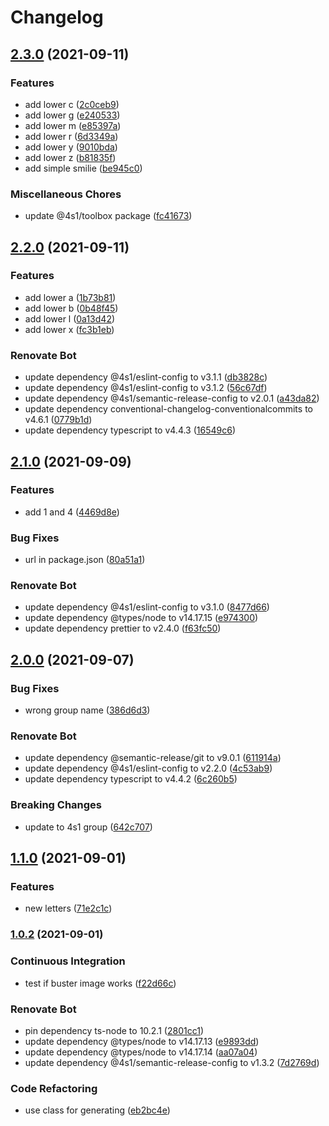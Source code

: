 # Changelog

## [2.3.0](https://gitlab.com/4s1/avatar-generator/compare/v2.2.0...v2.3.0) (2021-09-11)


### Features

* add lower c ([2c0ceb9](https://gitlab.com/4s1/avatar-generator/commit/2c0ceb9b0123e775d83751e2d41ac70592b84112))
* add lower g ([e240533](https://gitlab.com/4s1/avatar-generator/commit/e2405331d6b0191d5fa529dc6404b5c526026926))
* add lower m ([e85397a](https://gitlab.com/4s1/avatar-generator/commit/e85397a592301a4b9ae87529f18de9faba047221))
* add lower r ([6d3349a](https://gitlab.com/4s1/avatar-generator/commit/6d3349ae1e315a1553c6200864e076d6ecc716f8))
* add lower y ([9010bda](https://gitlab.com/4s1/avatar-generator/commit/9010bdafbbe78bd0963619e5922f4d400765649a))
* add lower z ([b81835f](https://gitlab.com/4s1/avatar-generator/commit/b81835f6d49bc4e27b31ff19c4f61c4af691d115))
* add simple smilie ([be945c0](https://gitlab.com/4s1/avatar-generator/commit/be945c052c6775dc06313215c96b8dbac08062ae))


### Miscellaneous Chores

* update @4s1/toolbox package ([fc41673](https://gitlab.com/4s1/avatar-generator/commit/fc4167383352d2377dd1c34c0d524bac53af9cf0))

## [2.2.0](https://gitlab.com/4s1/avatar-generator/compare/v2.1.0...v2.2.0) (2021-09-11)


### Features

* add lower a ([1b73b81](https://gitlab.com/4s1/avatar-generator/commit/1b73b8131691243bf9afcc4208254e9c34f7058f))
* add lower b ([0b48f45](https://gitlab.com/4s1/avatar-generator/commit/0b48f454a1084e96f02d8d61f3fcbf4220771e96))
* add lower l ([0a13d42](https://gitlab.com/4s1/avatar-generator/commit/0a13d424d336b10c75211b77ece95a24aa2c8829))
* add lower x ([fc3b1eb](https://gitlab.com/4s1/avatar-generator/commit/fc3b1eb3ea6d830ec526d5b5dd8fa814c572d8dd))


### Renovate Bot

* update dependency @4s1/eslint-config to v3.1.1 ([db3828c](https://gitlab.com/4s1/avatar-generator/commit/db3828caae7fff004918ae5f534ec9667f61b572))
* update dependency @4s1/eslint-config to v3.1.2 ([56c67df](https://gitlab.com/4s1/avatar-generator/commit/56c67dfa0c8d93b0ea121515d126985b3698402e))
* update dependency @4s1/semantic-release-config to v2.0.1 ([a43da82](https://gitlab.com/4s1/avatar-generator/commit/a43da82986bca1ae116d2f011c9b8c1f29a63191))
* update dependency conventional-changelog-conventionalcommits to v4.6.1 ([0779b1d](https://gitlab.com/4s1/avatar-generator/commit/0779b1dbad05afedf9cb4f2318bd936c644f3cde))
* update dependency typescript to v4.4.3 ([16549c6](https://gitlab.com/4s1/avatar-generator/commit/16549c68cebc08be7b43370c36513e46c74fbc73))

## [2.1.0](https://gitlab.com/4s1/avatar-generator/compare/v2.0.0...v2.1.0) (2021-09-09)


### Features

* add 1 and 4 ([4469d8e](https://gitlab.com/4s1/avatar-generator/commit/4469d8e42b53961ed8aab9a5116d6edfa142403a))


### Bug Fixes

* url in package.json ([80a51a1](https://gitlab.com/4s1/avatar-generator/commit/80a51a1b6e6e42dc3c82bf2479d03a4d366f239c))


### Renovate Bot

* update dependency @4s1/eslint-config to v3.1.0 ([8477d66](https://gitlab.com/4s1/avatar-generator/commit/8477d661bf15938564e36e5876198d0246415aba))
* update dependency @types/node to v14.17.15 ([e974300](https://gitlab.com/4s1/avatar-generator/commit/e974300da759a0023ee8408824cda699d1bb0343))
* update dependency prettier to v2.4.0 ([f63fc50](https://gitlab.com/4s1/avatar-generator/commit/f63fc508b8523ea5d9b2b0418e1f7bd36765c827))

## [2.0.0](https://gitlab.com/4s1/avatar-generator/compare/v1.1.0...v2.0.0) (2021-09-07)


### Bug Fixes

* wrong group name ([386d6d3](https://gitlab.com/4s1/avatar-generator/commit/386d6d3b2e82953685349af91c299923bc661c3a))


### Renovate Bot

* update dependency @semantic-release/git to v9.0.1 ([611914a](https://gitlab.com/4s1/avatar-generator/commit/611914a9d8a4d8cf7dc9303f5457c6d12f7bba1f))
* update dependency @4s1/eslint-config to v2.2.0 ([4c53ab9](https://gitlab.com/4s1/avatar-generator/commit/4c53ab95ee839cea665977305fac45950888238e))
* update dependency typescript to v4.4.2 ([6c260b5](https://gitlab.com/4s1/avatar-generator/commit/6c260b56364b4209544f76c7317f946991246574))


### Breaking Changes

* update to 4s1 group ([642c707](https://gitlab.com/4s1/avatar-generator/commit/642c70705df38347b428430bdea261231232dcb0))

## [1.1.0](https://gitlab.com/4s1/avatar-generator/compare/v1.0.2...v1.1.0) (2021-09-01)


### Features

* new letters ([71e2c1c](https://gitlab.com/4s1/avatar-generator/commit/71e2c1ca38cb8b554f56dd8d6470dd356c9e9289))

### [1.0.2](https://gitlab.com/4s1/avatar-generator/compare/v1.0.1...v1.0.2) (2021-09-01)


### Continuous Integration

* test if buster image works ([f22d66c](https://gitlab.com/4s1/avatar-generator/commit/f22d66caf65f316c029ff3826408865c2fabbae4))


### Renovate Bot

* pin dependency ts-node to 10.2.1 ([2801cc1](https://gitlab.com/4s1/avatar-generator/commit/2801cc188c1c5daf33106276f2a1924a50ddd484))
* update dependency @types/node to v14.17.13 ([e9893dd](https://gitlab.com/4s1/avatar-generator/commit/e9893dd3565a9dba039230ee5126cf7ddcb1a821))
* update dependency @types/node to v14.17.14 ([aa07a04](https://gitlab.com/4s1/avatar-generator/commit/aa07a04892e06c29002d050a696cf064982290f4))
* update dependency @4s1/semantic-release-config to v1.3.2 ([7d2769d](https://gitlab.com/4s1/avatar-generator/commit/7d2769d33d8d04617f96b41f93f345487fa2560a))


### Code Refactoring

* use class for generating ([eb2bc4e](https://gitlab.com/4s1/avatar-generator/commit/eb2bc4e7f57dac6db080b257906bd6721bee07fd))
